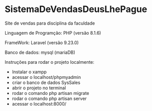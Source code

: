 # SistemaDeVendasDeusLhePague
Site de vendas para disciplina da faculdade

Linguagem de Programção: PHP (versão 8.1.6)

FrameWork: Laravel (versão 9.23.0)

Banco de dados: mysql (mariaDB)

Instruções para rodar o projeto localmente:
- Instalar o xampp
- acessar o localhost/phpmyadmin
- criar o banco de dados SysSales
- abrir o projeto no terminal
- rodar o comando php artisan migrate
- rodar o comando php artisan server
- acessar o localhost:8000/
